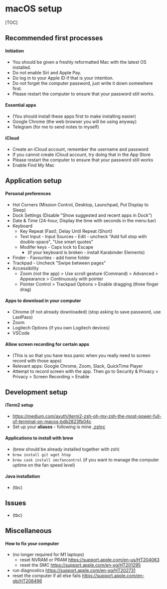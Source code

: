 # macOS setup

[TOC]

## Recommended first processes

#### Initiation

- You should be given a freshly reformatted Mac with the latest OS installed.
- Do not enable Siri and Apple Pay.
- Do log in to your Apple ID if that is your intention.
- Do not forget the computer password, just write it down somewhere first.
- Please restart the computer to ensure that your password still works.

#### Essential apps

- (You should install these apps first to make installing easier)
- Google Chrome (the web browser you will be using anyway)
- Telegram (for me to send notes to myself)

#### iCloud

- Create an iCloud account, remember the username and password
- If you cannot create iCloud account, try doing that in the App Store
- Please restart the computer to ensure that your password still works
- Enable Find My Mac

## Application setup

#### Personal preferences

- Hot Corners (Mission Control, Desktop, Launchpad, Put Display to Sleep)
- Dock Settings (Disable "Show suggested and recent apps in Dock")
- Date & Time (24-hour, Display the time with seconds in the menu bar)
- Keyboard 
  - Key Repeat (Fast), Delay Until Repeat (Short)
  - Text Input - Input Sources - Edit - uncheck "Add full stop with double-space", "Use smart quotes"
  - Modifer keys - Caps lock to Escape
    - (if your keyboard is broken - install Karabinder Elements)
- Finder - Favourites - add home folder
- Trackpad - Uncheck "Swipe between pages"
- Accessibility
  - Zoom (not the app) > Use scroll gesture (Command) > Advanced > Appearance > Continuously with pointer
  - Pointer Control > Trackpad Options > Enable dragging (three finger drag)

#### Apps to download in your computer

- Chrome (if not already downloaded) (stop asking to save password, use LastPass)
- Zoom
- Logitech Options (if you own Logitech devices)
- VSCode

#### Allow screen recording for certain apps

- (This is so that you have less panic when you really need to screen record with those apps)
- Relevant apps: Google Chrome, Zoom, Slack, QuickTime Player
- Attempt to record screen with the app. Then go to Security & Privacy > Privacy > Screen Recording > Enable

## Development setup

#### iTerm2 setup

- https://medium.com/ayuth/iterm2-zsh-oh-my-zsh-the-most-power-full-of-terminal-on-macos-bdb2823fb04c
- Set up your **aliases** - following is mine [.zshrc](./.zshrc)

#### Applications to install with brew

- (brew should be already installed together with zsh)
- `brew install git wget htop`
- `brew cask install smcfancontrol` (if you want to manage the computer uptime on the fan speed level)

#### Java installation

- (tbc)

## Issues

- (tbc)

## Miscellaneous

#### How to fix your computer

- (no longer required for M1 laptops)
  - reset NVRAM or PRAM https://support.apple.com/en-us/HT204063
  - reset the SMC https://support.apple.com/en-sg/HT201295
- run diagnostics https://support.apple.com/en-sg/HT202731
- reset the computer if all else fails https://support.apple.com/en-gb/HT208496
